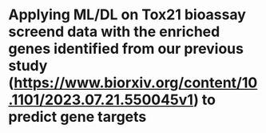 # Applying ML/DL on Tox21 bioassay screend data with the enriched genes identified from our previous study (https://www.biorxiv.org/content/10.1101/2023.07.21.550045v1) to predict gene targets
